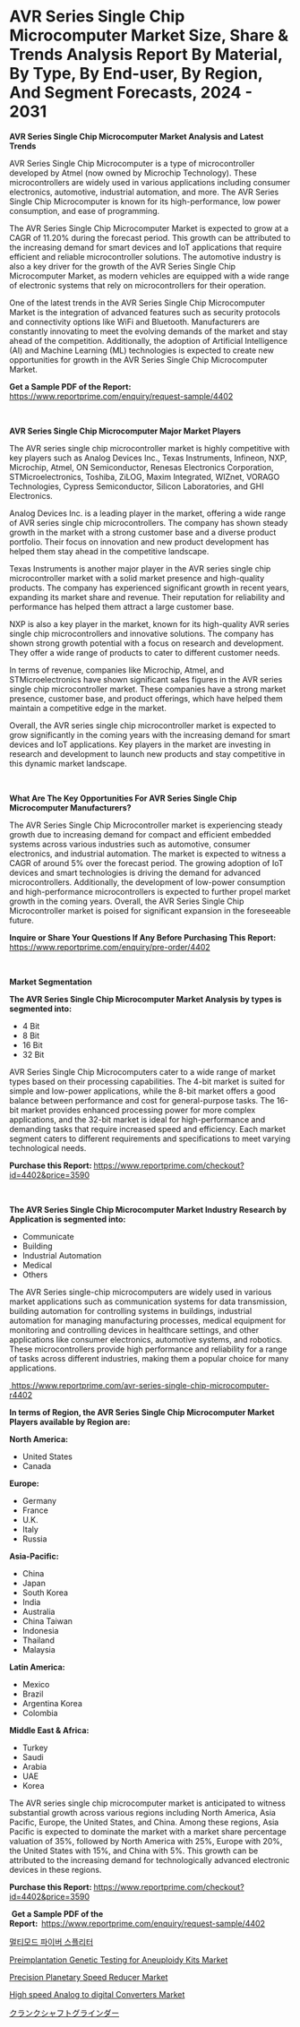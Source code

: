 <p><h1>AVR Series Single Chip Microcomputer Market Size, Share & Trends Analysis Report By Material, By Type, By End-user, By Region, And Segment Forecasts, 2024 - 2031</h1></p><p><strong>AVR Series Single Chip Microcomputer Market Analysis and Latest Trends</strong></p>
<p><p>AVR Series Single Chip Microcomputer is a type of microcontroller developed by Atmel (now owned by Microchip Technology). These microcontrollers are widely used in various applications including consumer electronics, automotive, industrial automation, and more. The AVR Series Single Chip Microcomputer is known for its high-performance, low power consumption, and ease of programming.</p><p>The AVR Series Single Chip Microcomputer Market is expected to grow at a CAGR of 11.20% during the forecast period. This growth can be attributed to the increasing demand for smart devices and IoT applications that require efficient and reliable microcontroller solutions. The automotive industry is also a key driver for the growth of the AVR Series Single Chip Microcomputer Market, as modern vehicles are equipped with a wide range of electronic systems that rely on microcontrollers for their operation.</p><p>One of the latest trends in the AVR Series Single Chip Microcomputer Market is the integration of advanced features such as security protocols and connectivity options like WiFi and Bluetooth. Manufacturers are constantly innovating to meet the evolving demands of the market and stay ahead of the competition. Additionally, the adoption of Artificial Intelligence (AI) and Machine Learning (ML) technologies is expected to create new opportunities for growth in the AVR Series Single Chip Microcomputer Market.</p></p>
<p><strong>Get a Sample PDF of the Report:&nbsp;</strong> <a href="https://www.reportprime.com/enquiry/request-sample/4402">https://www.reportprime.com/enquiry/request-sample/4402</a></p>
<p>&nbsp;</p>
<p><strong>AVR Series Single Chip Microcomputer Major Market Players</strong></p>
<p><p>The AVR series single chip microcontroller market is highly competitive with key players such as Analog Devices Inc., Texas Instruments, Infineon, NXP, Microchip, Atmel, ON Semiconductor, Renesas Electronics Corporation, STMicroelectronics, Toshiba, ZiLOG, Maxim Integrated, WIZnet, VORAGO Technologies, Cypress Semiconductor, Silicon Laboratories, and GHI Electronics.</p><p>Analog Devices Inc. is a leading player in the market, offering a wide range of AVR series single chip microcontrollers. The company has shown steady growth in the market with a strong customer base and a diverse product portfolio. Their focus on innovation and new product development has helped them stay ahead in the competitive landscape.</p><p>Texas Instruments is another major player in the AVR series single chip microcontroller market with a solid market presence and high-quality products. The company has experienced significant growth in recent years, expanding its market share and revenue. Their reputation for reliability and performance has helped them attract a large customer base.</p><p>NXP is also a key player in the market, known for its high-quality AVR series single chip microcontrollers and innovative solutions. The company has shown strong growth potential with a focus on research and development. They offer a wide range of products to cater to different customer needs.</p><p>In terms of revenue, companies like Microchip, Atmel, and STMicroelectronics have shown significant sales figures in the AVR series single chip microcontroller market. These companies have a strong market presence, customer base, and product offerings, which have helped them maintain a competitive edge in the market.</p><p>Overall, the AVR series single chip microcontroller market is expected to grow significantly in the coming years with the increasing demand for smart devices and IoT applications. Key players in the market are investing in research and development to launch new products and stay competitive in this dynamic market landscape.</p></p>
<p>&nbsp;</p>
<p><strong>What Are The Key Opportunities For AVR Series Single Chip Microcomputer Manufacturers?</strong></p>
<p><p>The AVR Series Single Chip Microcontroller market is experiencing steady growth due to increasing demand for compact and efficient embedded systems across various industries such as automotive, consumer electronics, and industrial automation. The market is expected to witness a CAGR of around 5% over the forecast period. The growing adoption of IoT devices and smart technologies is driving the demand for advanced microcontrollers. Additionally, the development of low-power consumption and high-performance microcontrollers is expected to further propel market growth in the coming years. Overall, the AVR Series Single Chip Microcontroller market is poised for significant expansion in the foreseeable future.</p></p>
<p><strong>Inquire or Share Your Questions If Any Before Purchasing This Report:</strong> <a href="https://www.reportprime.com/enquiry/pre-order/4402">https://www.reportprime.com/enquiry/pre-order/4402</a></p>
<p>&nbsp;</p>
<p><strong>Market Segmentation</strong></p>
<p><strong>The AVR Series Single Chip Microcomputer Market Analysis by types is segmented into:</strong></p>
<p><ul><li>4 Bit</li><li>8 Bit</li><li>16 Bit</li><li>32 Bit</li></ul></p>
<p><p>AVR Series Single Chip Microcomputers cater to a wide range of market types based on their processing capabilities. The 4-bit market is suited for simple and low-power applications, while the 8-bit market offers a good balance between performance and cost for general-purpose tasks. The 16-bit market provides enhanced processing power for more complex applications, and the 32-bit market is ideal for high-performance and demanding tasks that require increased speed and efficiency. Each market segment caters to different requirements and specifications to meet varying technological needs.</p></p>
<p><strong>Purchase this Report:&nbsp;</strong><a href="https://www.reportprime.com/checkout?id=4402&price=3590">https://www.reportprime.com/checkout?id=4402&price=3590</a></p>
<p>&nbsp;</p>
<p><strong>The AVR Series Single Chip Microcomputer Market Industry Research by Application is segmented into:</strong></p>
<p><ul><li>Communicate</li><li>Building</li><li>Industrial Automation</li><li>Medical</li><li>Others</li></ul></p>
<p><p>The AVR Series single-chip microcomputers are widely used in various market applications such as communication systems for data transmission, building automation for controlling systems in buildings, industrial automation for managing manufacturing processes, medical equipment for monitoring and controlling devices in healthcare settings, and other applications like consumer electronics, automotive systems, and robotics. These microcontrollers provide high performance and reliability for a range of tasks across different industries, making them a popular choice for many applications.</p></p>
<p><a href="https://www.reportprime.com/avr-series-single-chip-microcomputer-r4402">&nbsp;https://www.reportprime.com/avr-series-single-chip-microcomputer-r4402</a></p>
<p><strong>In terms of Region, the AVR Series Single Chip Microcomputer Market Players available by Region are:</strong></p>
<p>
    <p> <strong> North America: </strong>
        <ul>
            <li>United States</li>
            <li>Canada</li>
        </ul>
        </p> 
    <p> <strong> Europe: </strong>
        <ul>
            <li>Germany</li>
            <li>France</li>
            <li>U.K.</li>
            <li>Italy</li>
            <li>Russia</li>
        </ul>
        </p> 
    <p> <strong> Asia-Pacific: </strong>
        <ul>
            <li>China</li>
            <li>Japan</li>
            <li>South Korea</li>
            <li>India</li>
            <li>Australia</li>
            <li>China Taiwan</li>
            <li>Indonesia</li>
            <li>Thailand</li>
            <li>Malaysia</li>
        </ul>
        </p> 
    <p> <strong> Latin America: </strong>
        <ul>
            <li>Mexico</li>
            <li>Brazil</li>
            <li>Argentina Korea</li>
            <li>Colombia</li>
        </ul>
        </p> 
    <p> <strong> Middle East & Africa: </strong>
        <ul>
            <li>Turkey</li>
            <li>Saudi</li>
            <li>Arabia</li>
            <li>UAE</li>
            <li>Korea</li>
        </ul>
    </p>
    </p>
<p><p>The AVR series single chip microcomputer market is anticipated to witness substantial growth across various regions including North America, Asia Pacific, Europe, the United States, and China. Among these regions, Asia Pacific is expected to dominate the market with a market share percentage valuation of 35%, followed by North America with 25%, Europe with 20%, the United States with 15%, and China with 5%. This growth can be attributed to the increasing demand for technologically advanced electronic devices in these regions.</p></p>
<p><strong>Purchase this Report: </strong><a href="https://www.reportprime.com/checkout?id=4402&price=3590">https://www.reportprime.com/checkout?id=4402&price=3590</a></p>
<p>&nbsp;<strong>Get a Sample PDF of the Report:&nbsp;&nbsp;</strong><a href="https://www.reportprime.com/enquiry/request-sample/4402">https://www.reportprime.com/enquiry/request-sample/4402</a></p>
<p><strong></strong></p>
<p><p><a href="https://github.com/hxzi07639916/Market-Research-Report-List-3/blob/main/903914554365.md">멀티모드 파이버 스플리터</a></p><p><a href="https://issuu.com/reportprime-2/docs/preimplantation-genetic-testing-for-aneuploidy-kit">Preimplantation Genetic Testing for Aneuploidy Kits Market</a></p><p><a href="https://medium.com/@raygrimes99/precision-planetary-speed-reducer-market-size-share-analysis-growth-trends-forecast-2024-83ce4a198176">Precision Planetary Speed Reducer Market</a></p><p><a href="https://github.com/mabutironaldo/Market-Research-Report-List-5/blob/main/high-speed-analog-to-digital-converters-market.md">High speed Analog to digital Converters Market</a></p><p><a href="https://medium.com/@amberchain86/%E3%82%AF%E3%83%A9%E3%83%B3%E3%82%AF%E3%82%B7%E3%83%A3%E3%83%95%E3%83%88%E3%82%B0%E3%83%A9%E3%82%A4%E3%83%B3%E3%83%80%E3%83%BC%E3%81%AE%E5%B8%82%E5%A0%B4%E3%82%B7%E3%82%A7%E3%82%A2%E3%81%A8%E6%96%B0%E3%81%97%E3%81%84%E3%83%88%E3%83%AC%E3%83%B3%E3%83%89%E5%88%86%E6%9E%90-%E3%81%9D%E3%81%AE%E3%82%BF%E3%82%A4%E3%83%97-%E3%82%A2%E3%83%97%E3%83%AA%E3%82%B1%E3%83%BC%E3%82%B7%E3%83%A7%E3%83%B3-%E3%82%A8%E3%83%B3%E3%83%89%E3%83%A6%E3%83%BC%E3%82%B9%E3%81%AB%E3%82%88%E3%82%8B2024%E5%B9%B4%E3%81%8B%E3%82%892031%E5%B9%B4%E3%81%BE%E3%81%A7%E3%81%AE%E4%BA%88%E6%B8%AC-4aad8033fe0d">クランクシャフトグラインダー</a></p></p>